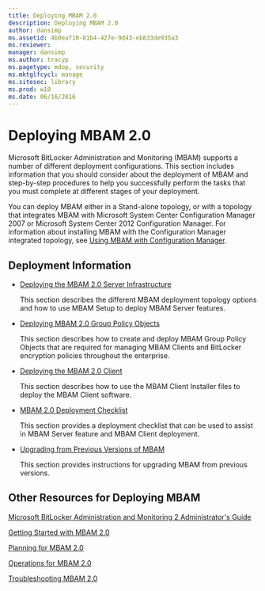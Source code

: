 ```yaml
---
title: Deploying MBAM 2.0
description: Deploying MBAM 2.0
author: dansimp
ms.assetid: 4b0eaf10-81b4-427e-9d43-eb833de935a3
ms.reviewer: 
manager: dansimp
ms.author: tracyp
ms.pagetype: mdop, security
ms.mktglfcycl: manage
ms.sitesec: library
ms.prod: w10
ms.date: 06/16/2016
---
```



# Deploying MBAM 2.0


Microsoft BitLocker Administration and Monitoring (MBAM) supports a number of different deployment configurations. This section includes information that you should consider about the deployment of MBAM and step-by-step procedures to help you successfully perform the tasks that you must complete at different stages of your deployment.

You can deploy MBAM either in a Stand-alone topology, or with a topology that integrates MBAM with Microsoft System Center Configuration Manager 2007 or Microsoft System Center 2012 Configuration Manager. For information about installing MBAM with the Configuration Manager integrated topology, see [Using MBAM with Configuration Manager](using-mbam-with-configuration-manager.md).

## Deployment Information


-   [Deploying the MBAM 2.0 Server Infrastructure](deploying-the-mbam-20-server-infrastructure-mbam-2.md)

    This section describes the different MBAM deployment topology options and how to use MBAM Setup to deploy MBAM Server features.

-   [Deploying MBAM 2.0 Group Policy Objects](deploying-mbam-20-group-policy-objects-mbam-2.md)

    This section describes how to create and deploy MBAM Group Policy Objects that are required for managing MBAM Clients and BitLocker encryption policies throughout the enterprise.

-   [Deploying the MBAM 2.0 Client](deploying-the-mbam-20-client-mbam-2.md)

    This section describes how to use the MBAM Client Installer files to deploy the MBAM Client software.

-   [MBAM 2.0 Deployment Checklist](mbam-20-deployment-checklist-mbam-2.md)

    This section provides a deployment checklist that can be used to assist in MBAM Server feature and MBAM Client deployment.

-   [Upgrading from Previous Versions of MBAM](upgrading-from-previous-versions-of-mbam.md)

    This section provides instructions for upgrading MBAM from previous versions.

## Other Resources for Deploying MBAM


[Microsoft BitLocker Administration and Monitoring 2 Administrator's Guide](index.md)

[Getting Started with MBAM 2.0](getting-started-with-mbam-20-mbam-2.md)

[Planning for MBAM 2.0](planning-for-mbam-20-mbam-2.md)

[Operations for MBAM 2.0](operations-for-mbam-20-mbam-2.md)

[Troubleshooting MBAM 2.0](troubleshooting-mbam-20-mbam-2.md)

 

 





